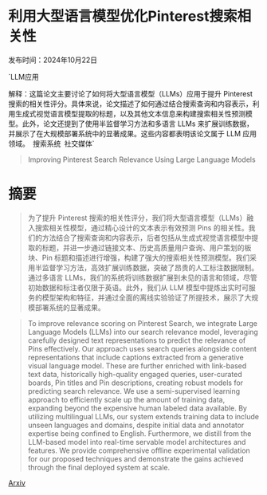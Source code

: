 # 利用大型语言模型优化Pinterest搜索相关性

发布时间：2024年10月22日

`LLM应用

解释：这篇论文主要讨论了如何将大型语言模型（LLMs）应用于提升 Pinterest 搜索的相关性评分。具体来说，论文描述了如何通过结合搜索查询和内容表示，利用生成式视觉语言模型提取的标题，以及其他文本信息来构建搜索相关性预测模型。此外，论文还提到了使用半监督学习方法和多语言 LLMs 来扩展训练数据，并展示了在大规模部署系统中的显著成果。这些内容都表明该论文属于 LLM 应用领域。` `搜索系统` `社交媒体`

> Improving Pinterest Search Relevance Using Large Language Models

# 摘要

> 为了提升 Pinterest 搜索的相关性评分，我们将大型语言模型（LLMs）融入搜索相关性模型，通过精心设计的文本表示有效预测 Pins 的相关性。我们的方法结合了搜索查询和内容表示，后者包括从生成式视觉语言模型中提取的标题，并进一步通过链接文本、历史高质量用户查询、用户策划的板块、Pin 标题和描述进行增强，构建了强大的搜索相关性预测模型。我们采用半监督学习方法，高效扩展训练数据，突破了昂贵的人工标注数据限制。通过多语言 LLMs，我们的系统将训练数据扩展到未见的语言和领域，尽管初始数据和标注者仅限于英语。此外，我们从 LLM 模型中提炼出实时可服务的模型架构和特征，并通过全面的离线实验验证了所提技术，展示了大规模部署系统的显著成果。

> To improve relevance scoring on Pinterest Search, we integrate Large Language Models (LLMs) into our search relevance model, leveraging carefully designed text representations to predict the relevance of Pins effectively. Our approach uses search queries alongside content representations that include captions extracted from a generative visual language model. These are further enriched with link-based text data, historically high-quality engaged queries, user-curated boards, Pin titles and Pin descriptions, creating robust models for predicting search relevance. We use a semi-supervised learning approach to efficiently scale up the amount of training data, expanding beyond the expensive human labeled data available. By utilizing multilingual LLMs, our system extends training data to include unseen languages and domains, despite initial data and annotator expertise being confined to English. Furthermore, we distill from the LLM-based model into real-time servable model architectures and features. We provide comprehensive offline experimental validation for our proposed techniques and demonstrate the gains achieved through the final deployed system at scale.

[Arxiv](https://arxiv.org/abs/2410.17152)